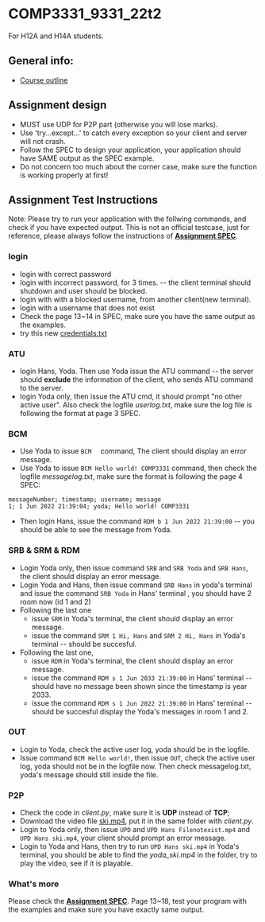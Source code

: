 # COMP3331_9331_22t2
For H12A and H14A students.

## General info:
 - [Course outline](https://webcms3.cse.unsw.edu.au/COMP3331/22T2/outline)  

## Assignment design
 - MUST use UDP for P2P part (otherwise you will lose marks).
 - Use 'try...except...' to catch every exception so your client and server will not crash.
 - Follow the SPEC to design your application, your application should have SAME output as the SPEC example.
 - Do not concern too much about the corner case, make sure the function is working properly at first!

## Assignment Test Instructions
Note: Please try to run your application with the follwing commands, and check if you have expected output. This is not an official testcase, just for reference, please always follow the instructions of **[Assignment SPEC](https://webcms3.cse.unsw.edu.au/static/uploads/course/COMP3331/22T2/040c4d358872ea23642cddd25ae78bbe77de773a4772d04bf0ea82612014b4c2/Assigment_22T2-version-1.0.pdf)**.

### login
 - login with correct password
 - login with incorrect password, for 3 times. -- the client terminal should shutdown and user should be blocked.
 - login with with a blocked username, from another client(new terminal).
 - login with a username that does not exist
 - Check the page 13~14 in SPEC, make sure you have the same output as the examples.
 - try this new [credentials.txt](https://github.com/lrlrlrlr/COMP3331_9331_22t2/blob/main/credentials.txt)  
 
### ATU
 - login Hans, Yoda. Then use Yoda issue the ATU command -- the server should **exclude** the information of the client,
who sends ATU command to the server.
 - login Yoda only, then issue the ATU cmd, it should prompt "no other active user". Also check the logfile *userlog.txt*, make sure the log file is following the format at page 3 SPEC.

### BCM
 - Use Yoda to issue `BCM  ` command, The client should display an error message.
 - Use Yoda to issue `BCM Hello world! COMP3331` command, then check the logfile *messagelog.txt*, make sure the format is following the page 4 SPEC:
 ```
 messageNumber; timestamp; username; message 
 1; 1 Jun 2022 21:39:04; yoda; Hello world! COMP3331
 ```  
 - Then login Hans, issue the command `RDM b 1 Jun 2022 21:39:00` -- you should be able to see the message from Yoda.
 
### SRB & SRM & RDM
 - Login Yoda only, then issue command `SRB` and `SRB Yoda` and `SRB Hans`, the client should display an error message.
 - Login Yoda and Hans, then issue command `SRB Hans` in yoda's terminal and issue the command `SRB Yoda` in Hans' terminal , you should have 2 room now (id 1 and 2)
 - Following the last one
   - issue `SRM` in Yoda's terminal, the client should display an error message.  
   - issue the command `SRM 1 Hi, Hans` and `SRM 2 Hi, Hans` in Yoda's terminal -- should be succesful.
 - Following the last one, 
   - issue `RDM` in Yoda's terminal, the client should display an error message.
   - issue the command `RDM s 1 Jun 2033 21:39:00` in Hans' terminal -- should have no message been shown since the timestamp is year 2033.
   - issue the command `RDM s 1 Jun 2022 21:39:00` in Hans' terminal -- should be succesful display the Yoda's messages in room 1 and 2.
                           
### OUT
 - Login to Yoda, check the active user log, yoda should be in the logfile. 
 - Issue command `BCM Hello world!`, then issue `OUT`, check the active user log, yoda should not be in the logfile now. Then check messagelog.txt, yoda's message should still inside the file.
 
### P2P
 - Check the code in *client.py*, make sure it is **UDP** instead of **TCP**;
 - Download the video file [ski.mp4](https://github.com/lrlrlrlr/COMP3331_9331_22t2/blob/main/ski.mp4), put it in the same folder with *client.py*.
 - Login to Yoda only, then issue `UPD` and `UPD Hans Filenotexist.mp4` and `UPD Hans ski.mp4`, your client should prompt an error message. 
 - Login to Yoda and Hans, then try to run `UPD Hans ski.mp4` in Yoda's terminal, you should be able to find the *yoda_ski.mp4* in the folder, try to play the video, see if it is playable.

### What's more
Please check the **[Assignment SPEC](https://webcms3.cse.unsw.edu.au/static/uploads/course/COMP3331/22T2/040c4d358872ea23642cddd25ae78bbe77de773a4772d04bf0ea82612014b4c2/Assigment_22T2-version-1.0.pdf)**. Page 13~18, test your program with the examples and make sure you have exactly same output.
